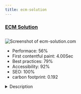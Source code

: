 ```yaml
---
title: ecm-solution
---
```


<div style="height: 3rem">
  <a href="https://ecm-solution.com"><h3>ECM Solution</h3></a>
</div>
<img loading="lazy" src="/images/thumbs/ecm-solution.com.jpg" alt="Screenshot of ecm-solution.com" />
<ul>
  <li>Performace: 56%</li>
  <li>
    First contentful paint:
    4.00Sec
  </li>
  <li>Best practices: 79%</li>
  <li>Accessibility: 92%</li>
  <li>SEO: 100%</li>
  <li>carbon footprint: 0.192</li>
</ul>
<details>
  <summary>Description</summary>
  <p>ECM Solution is a provider of software for design, analysis, manufacture and management of engineering designs (CAD / CAM / CAE / PLM). In addition, the company provides consulting services on engineering analysis (CAE / FEA) With more than 20 years of experience, the company is pleased to offer the following services and consultationsECM Solution use Joomla!+yootheme pro</p>
</details>

